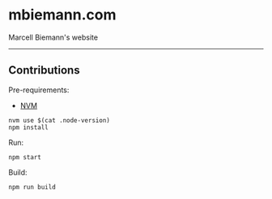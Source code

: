 # mbiemann.com

Marcell Biemann's website

___

## Contributions

Pre-requirements:

* [NVM](https://github.com/nvm-sh/nvm)

```shell
nvm use $(cat .node-version)
npm install
```

Run:

```shell
npm start
```

Build:

```shell
npm run build
```
